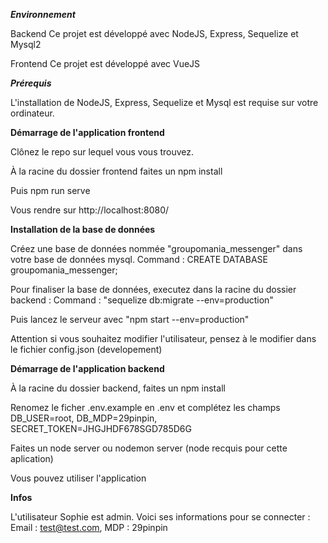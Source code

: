 **_Environnement_**

Backend
Ce projet est développé avec NodeJS, Express, Sequelize et Mysql2

Frontend
Ce projet est développé avec VueJS

**_Prérequis_**

L'installation de NodeJS, Express, Sequelize et Mysql est requise sur votre ordinateur.

**Démarrage de l'application frontend**

Clônez le repo sur lequel vous vous trouvez.

À la racine du dossier frontend faites un npm install

Puis npm run serve

Vous rendre sur http://localhost:8080/

**Installation de la base de données**

Créez une base de données nommée "groupomania_messenger" dans votre base de données mysql. Command : CREATE DATABASE groupomania_messenger;

Pour finaliser la base de données, executez dans la racine du dossier backend : Command : "sequelize db:migrate --env=production"

Puis lancez le serveur avec "npm start --env=production"

Attention si vous souhaitez modifier l'utilisateur, pensez à le modifier dans le fichier config.json (developement)

**Démarrage de l'application backend**

À la racine du dossier backend, faites un npm install

Renomez le ficher .env.example en .env et complétez les champs DB_USER=root, DB_MDP=29pinpin, SECRET_TOKEN=JHGJHDF678SGD785D6G

Faites un node server ou nodemon server (node recquis pour cette aplication)

Vous pouvez utiliser l'application

**Infos**

L'utilisateur Sophie est admin. Voici ses informations pour se connecter : Email : test@test.com, MDP : 29pinpin
